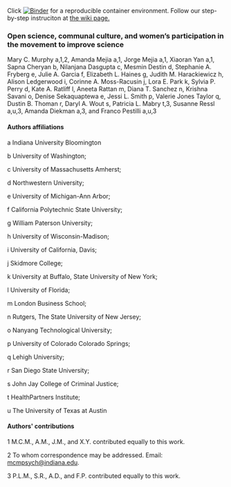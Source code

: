 Click [![Binder](https://mybinder.org/badge_logo.svg)](https://mybinder.org/v2/gh/everyxs/openScience/b190b34c7413cfb51dc6e65616b51d785339956a?urlpath=lab/tree/code-data/genderAnalysis.ipynb) for a reproducible container environment. Follow our step-by-step instruciton at [the wiki page.](https://github.com/iuni-cadre/ReproducibilityDemo/wiki/A-demo-of-reproducibility)

### Open science, communal culture, and women’s participation in the movement to improve science

Mary C. Murphy a,1,2, Amanda Mejia a,1, Jorge Mejia a,1, Xiaoran Yan a,1, Sapna Cheryan b, Nilanjana Dasgupta c, Mesmin Destin d, Stephanie A. Fryberg e, Julie A. Garcia f, Elizabeth L. Haines g, Judith M. Harackiewicz h, Alison Ledgerwood i, Corinne A. Moss-Racusin j, Lora E. Park k, Sylvia P. Perry d, Kate A. Ratliff l, Aneeta Rattan m, Diana T. Sanchez n, Krishna Savani o, Denise Sekaquaptewa e, Jessi L. Smith p, Valerie Jones Taylor q, Dustin B. Thoman r, Daryl A. Wout s, Patricia L. Mabry t,3, Susanne Ressl a,u,3, Amanda Diekman a,3, and Franco Pestilli a,u,3

#### Authors affiliations
a Indiana University Bloomington

b University of Washington; 

c University of Massachusetts Amherst; 

d Northwestern University; 

e University of Michigan-Ann Arbor; 

f California Polytechnic State University; 

g William Paterson University; 

h University of Wisconsin-Madison; 

i University of California, Davis; 

j Skidmore College; 

k University at Buffalo, State University of New York; 

l University of Florida; 

m London Business School; 

n Rutgers, The State University of New Jersey; 

o Nanyang Technological University; 

p University of Colorado Colorado Springs; 

q Lehigh University; 

r San Diego State University; 

s John Jay College of Criminal Justice; 

t HealthPartners Institute; 

u The University of Texas at Austin

#### Authors' contributions

1 M.C.M., A.M., J.M., and X.Y. contributed equally to this work.

2 To whom correspondence may be addressed. Email: mcmpsych@indiana.edu. 

3 P.L.M., S.R., A.D., and F.P. contributed equally to this work.

